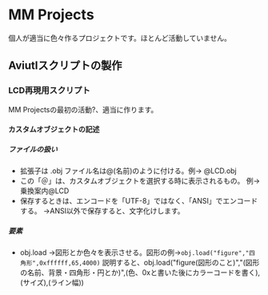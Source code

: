 # MM Projects
個人が適当に色々作るプロジェクトです。ほとんど活動していません。
## Aviutlスクリプトの製作
### LCD再現用スクリプト
MM Projectsの最初の活動?、適当に作ります。
#### カスタムオブジェクトの記述
##### ファイルの扱い
+ 拡張子は .obj ファイル名は@(名前)のように付ける。例→ @LCD.obj
+ この「＠」は、カスタムオブジェクトを選択する時に表示されるもの。 例→乗換案内@LCD
+ 保存するときは、エンコードを「UTF-8」ではなく、「ANSI」でエンコードする。  →ANSI以外で保存すると、文字化けします。
##### 要素
+ obj.load  →図形とか色々を表示させる。図形の例→``obj.load("figure","四角形",0xffffff,65,4000)``   説明すると、obj.load("figure(図形のこと)","(図形の名前、背景・四角形・円とか)",(色、0xと書いた後にカラーコードを書く),(サイズ),(ライン幅))
